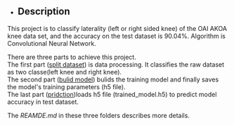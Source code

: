 * ## Description
This project is to classify laterality (left or right sided knee) of the OAI AKOA knee data set, and the accuracy on the test dataset is 90.04%. Algorithm is Convolutional Neural Network.

There are three parts to achieve this project.  
The first part ([split dataset](https://github.com/1665446266/PatternFlow/tree/topic-recognition/recognition/project(%20OAI%20AKOA%20knee%20dataset)/split%20dataset)) is data processing. It classifies the raw dataset as two classe(left knee and right knee).   
The second part ([bulid model](https://github.com/1665446266/PatternFlow/tree/topic-recognition/recognition/project(%20OAI%20AKOA%20knee%20dataset)/bulid%20model)) bulids the training model and finally saves the model's training parameters (h5 file).  
The last part ([pridction](https://github.com/1665446266/PatternFlow/tree/topic-recognition/recognition/project(%20OAI%20AKOA%20knee%20dataset)/pridction))loads h5 file (trained_model.h5) to predict model accuracy in test dataset.

The _REAMDE.md_ in these three folders describes more details.

